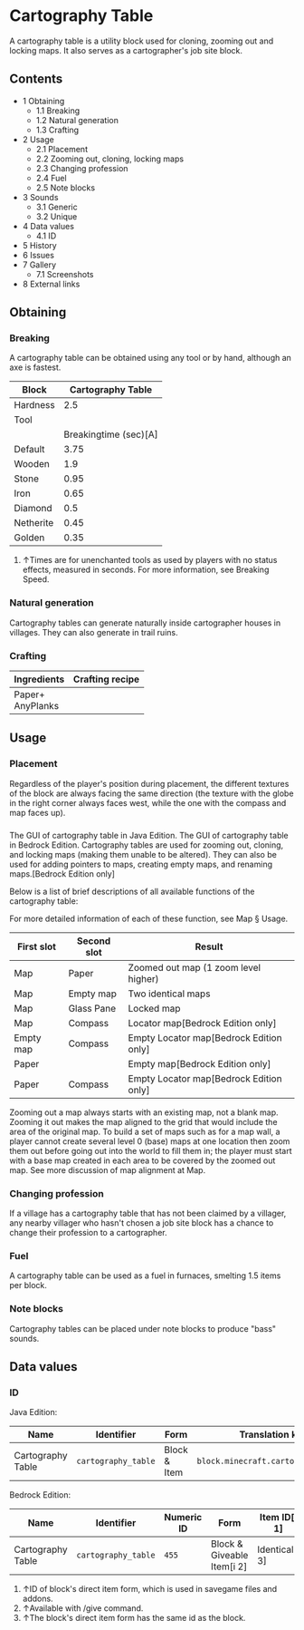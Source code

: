 # Cartography Table
A cartography table is a utility block used for cloning, zooming out and locking maps. It also serves as a cartographer's job site block.

## Contents
- 1 Obtaining
	- 1.1 Breaking
	- 1.2 Natural generation
	- 1.3 Crafting
- 2 Usage
	- 2.1 Placement
	- 2.2 Zooming out, cloning, locking maps
	- 2.3 Changing profession
	- 2.4 Fuel
	- 2.5 Note blocks
- 3 Sounds
	- 3.1 Generic
	- 3.2 Unique
- 4 Data values
	- 4.1 ID
- 5 History
- 6 Issues
- 7 Gallery
	- 7.1 Screenshots
- 8 External links

## Obtaining
### Breaking
A cartography table can be obtained using any tool or by hand, although an axe is fastest.

| Block     | Cartography Table     |
|-----------|-----------------------|
| Hardness  | 2.5                   |
| Tool      |                       |
|           | Breakingtime (sec)[A] |
| Default   | 3.75                  |
| Wooden    | 1.9                   |
| Stone     | 0.95                  |
| Iron      | 0.65                  |
| Diamond   | 0.5                   |
| Netherite | 0.45                  |
| Golden    | 0.35                  |

1. ↑Times are for unenchanted tools as used by players with no status effects, measured in seconds. For more information, see Breaking Speed.

### Natural generation
Cartography tables can generate naturally inside cartographer houses in villages. They can also generate in trail ruins.

### Crafting
| Ingredients          | Crafting recipe |
|----------------------|-----------------|
| Paper+<br/>AnyPlanks |                 |

## Usage
### Placement
Regardless of the player's position during placement, the different textures of the block are always facing the same direction (the texture with the globe in the right corner always faces west, while the one with the compass and map faces up).

### 
The GUI of cartography table in Java Edition.
The GUI of cartography table in Bedrock Edition.
Cartography tables are used for zooming out, cloning, and locking maps (making them unable to be altered). They can also be used for adding pointers to maps, creating empty maps, and renaming maps.‌[Bedrock Edition  only]

Below is a list of brief descriptions of all available functions of the cartography table:

For more detailed information of each of these function, see Map § Usage.

| First slot | Second slot | Result                                    |
|------------|-------------|-------------------------------------------|
| Map        | Paper       | Zoomed out map (1 zoom level higher)      |
| Map        | Empty map   | Two identical maps                        |
| Map        | Glass Pane  | Locked map                                |
| Map        | Compass     | Locator map‌[Bedrock Edition  only]       |
| Empty map  | Compass     | Empty Locator map‌[Bedrock Edition  only] |
| Paper      |             | Empty map‌[Bedrock Edition  only]         |
| Paper      | Compass     | Empty Locator map‌[Bedrock Edition  only] |

Zooming out a map always starts with an existing map, not a blank map. Zooming it out makes the map aligned to the grid that would include the area of the original map. To build a set of maps such as for a map wall, a player cannot create several level 0 (base) maps at one location then zoom them out before going out into the world to fill them in; the player must start with a base map created in each area to be covered by the zoomed out map. See more discussion of map alignment at Map.

### Changing profession
If a village has a cartography table that has not been claimed by a villager, any nearby villager who hasn't chosen a job site block has a chance to change their profession to a cartographer.

### Fuel
A cartography table can be used as a fuel in furnaces, smelting 1.5 items per block.

### Note blocks
Cartography tables can be placed under note blocks to produce "bass" sounds.

## Data values
### ID
Java Edition:

| Name              | Identifier          | Form         | Translation key                     |
|-------------------|---------------------|--------------|-------------------------------------|
| Cartography Table | `cartography_table` | Block & Item | `block.minecraft.cartography_table` |

Bedrock Edition:

| Name              | Identifier          | Numeric ID | Form                       | Item ID[i 1]   | Translation key               |
|-------------------|---------------------|------------|----------------------------|----------------|-------------------------------|
| Cartography Table | `cartography_table` | `455`      | Block & Giveable Item[i 2] | Identical[i 3] | `tile.cartography_table.name` |

1. ↑ID of block's direct item form, which is used in savegame files and addons.
2. ↑Available with /give command.
3. ↑The block's direct item form has the same id as the block.

